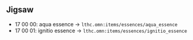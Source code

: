 ## Jigsaw

- 17 00 00: aqua essence $\to$ ``lthc.omn:items/essences/aqua_essence``
- 17 00 01: ignitio essence $\to$ ``lthc.omn:items/essences/ignitio_essence``
